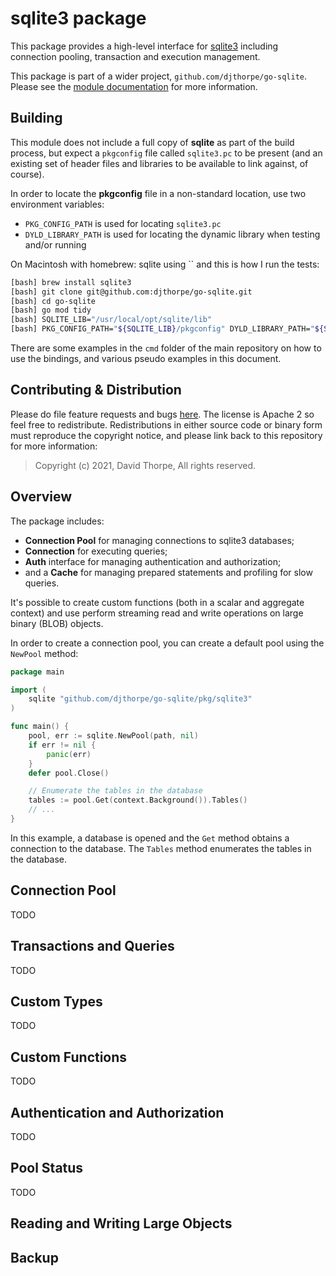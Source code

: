 # sqlite3 package

This package provides a high-level interface for [sqlite3](http://sqlite.org/)
including connection pooling, transaction and execution management.

This package is part of a wider project, `github.com/djthorpe/go-sqlite`.
Please see the [module documentation](https://github.com/djthorpe/go-sqlite/blob/master/README.md)
for more information.

## Building

This module does not include a full
copy of __sqlite__ as part of the build process, but expect a `pkgconfig`
file called `sqlite3.pc` to be present (and an existing set of header
files and libraries to be available to link against, of course).

In order to locate the __pkgconfig__ file in a non-standard location, use
two environment variables:

  * `PKG_CONFIG_PATH` is used for locating `sqlite3.pc`
  * `DYLD_LIBRARY_PATH` is used for locating the dynamic library when testing and/or running

On Macintosh with homebrew:
sqlite using `` and this is how I run the tests:

```bash
[bash] brew install sqlite3
[bash] git clone git@github.com:djthorpe/go-sqlite.git
[bash] cd go-sqlite
[bash] go mod tidy
[bash] SQLITE_LIB="/usr/local/opt/sqlite/lib"
[bash] PKG_CONFIG_PATH="${SQLITE_LIB}/pkgconfig" DYLD_LIBRARY_PATH="${SQLITE_LIB}" go test -v ./pkg/sqlite3
```

There are some examples in the `cmd` folder of the main repository on how to use
the bindings, and various pseudo examples in this document.

## Contributing & Distribution

Please do file feature requests and bugs [here](https://github.com/djthorpe/go-sqlite/issues).
The license is Apache 2 so feel free to redistribute. Redistributions in either source
code or binary form must reproduce the copyright notice, and please link back to this
repository for more information:

> Copyright (c) 2021, David Thorpe, All rights reserved.

## Overview

The package includes:

  * __Connection Pool__ for managing connections to sqlite3 databases;
  * __Connection__ for executing queries;
  * __Auth__ interface for managing authentication and authorization;
  * and a __Cache__ for managing prepared statements and profiling for slow
    queries.

It's possible to create custom functions (both in a scalar and aggregate context)
and use perform streaming read and write operations on large binary (BLOB) objects.

In order to create a connection pool, you can create a default pool using the `NewPool`
method:

```go
package main

import (
    sqlite "github.com/djthorpe/go-sqlite/pkg/sqlite3"
)

func main() {
	pool, err := sqlite.NewPool(path, nil)
	if err != nil {
        panic(err)
	}
	defer pool.Close()

    // Enumerate the tables in the database
    tables := pool.Get(context.Background()).Tables()
    // ...
}
```

In this example, a database is opened and the `Get` method obtains a connection
to the database. The `Tables` method enumerates the tables in the database.

## Connection Pool

TODO

## Transactions and Queries

TODO

## Custom Types

TODO

## Custom Functions

TODO

## Authentication and Authorization

TODO

## Pool Status

TODO

## Reading and Writing Large Objects

## Backup

